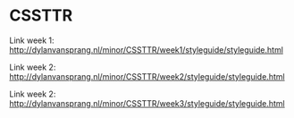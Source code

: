 # CSSTTR

Link week 1: http://dylanvansprang.nl/minor/CSSTTR/week1/styleguide/styleguide.html

Link week 2: http://dylanvansprang.nl/minor/CSSTTR/week2/styleguide/styleguide.html

Link week 2: http://dylanvansprang.nl/minor/CSSTTR/week3/styleguide/styleguide.html
